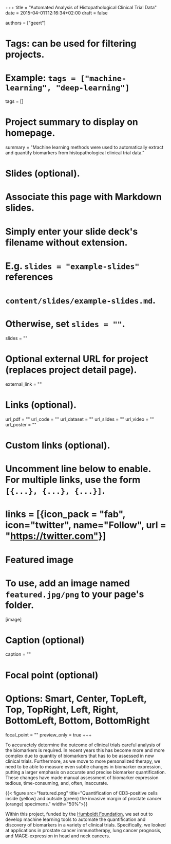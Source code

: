 +++
title = "Automated Analysis of Histopathological Clinical Trial Data"
date = 2015-04-01T12:16:34+02:00
draft = false

authors = ["geert"]

# Tags: can be used for filtering projects.
# Example: `tags = ["machine-learning", "deep-learning"]`
tags = []

# Project summary to display on homepage.
summary = "Machine learning methods were used to automatically extract and quantify biomarkers from histopathological clinical trial data."

# Slides (optional).
#   Associate this page with Markdown slides.
#   Simply enter your slide deck's filename without extension.
#   E.g. `slides = "example-slides"` references 
#   `content/slides/example-slides.md`.
#   Otherwise, set `slides = ""`.
slides = ""

# Optional external URL for project (replaces project detail page).
external_link = ""

# Links (optional).
url_pdf = ""
url_code = ""
url_dataset = ""
url_slides = ""
url_video = ""
url_poster = ""

# Custom links (optional).
#   Uncomment line below to enable. For multiple links, use the form `[{...}, {...}, {...}]`.
# links = [{icon_pack = "fab", icon="twitter", name="Follow", url = "https://twitter.com"}]

# Featured image
# To use, add an image named `featured.jpg/png` to your page's folder. 
[image]
  # Caption (optional)
  caption = ""

  # Focal point (optional)
  # Options: Smart, Center, TopLeft, Top, TopRight, Left, Right, BottomLeft, Bottom, BottomRight
  focal_point = ""
  preview_only = true
+++

To accuractely determine the outcome of clinical trials careful analysis of the biomarkers is required. In recent years this has become more and more complex due to quantity of biomarkers that has to be assessed in new clinical trials. Furthermore, as we move to more personalized therapy, we need to be able to measure even subtle changes in biomarker expression, putting a larger emphasis on accurate and precise biomarker quantification. These changes have made manual assessment of biomarker expression tedious, time-consuming, and, often, inaccurate. 

{{< figure src="featured.png" title="Quantification of CD3-positive cells inside (yellow) and outside (green) the invasive margin of prostate cancer (orange) specimens." width="50%">}}

Within this project, funded by the [Humboldt Foundation](https://www.humboldt-foundation.de/web/home.html), we set out to develop machine learning tools to automate the quantification and discovery of biomarkers in a variety of clinical trials. Specifically, we looked at applications in prostate cancer immunotherapy, lung cancer prognosis, and MAGE-expression in head and neck cancers. 
